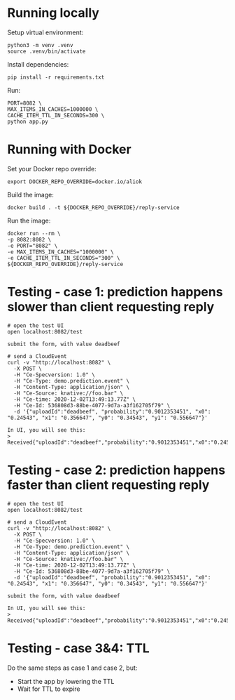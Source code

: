 # Running locally

Setup virtual environment:
```shell
python3 -m venv .venv
source .venv/bin/activate
```

Install dependencies:
```shell
pip install -r requirements.txt
```

Run:
```shell
PORT=8082 \
MAX_ITEMS_IN_CACHES=1000000 \
CACHE_ITEM_TTL_IN_SECONDS=300 \
python app.py
```

# Running with Docker

Set your Docker repo override:
```shell
export DOCKER_REPO_OVERRIDE=docker.io/aliok
```


Build the image:
```shell
docker build . -t ${DOCKER_REPO_OVERRIDE}/reply-service
```

Run the image:
```shell
docker run --rm \
-p 8082:8082 \
-e PORT="8082" \
-e MAX_ITEMS_IN_CACHES="1000000" \
-e CACHE_ITEM_TTL_IN_SECONDS="300" \
${DOCKER_REPO_OVERRIDE}/reply-service
```

# Testing - case 1: prediction happens slower than client requesting reply

```shell
# open the test UI
open localhost:8082/test

submit the form, with value deadbeef

# send a CloudEvent
curl -v "http://localhost:8082" \
  -X POST \
  -H "Ce-Specversion: 1.0" \
  -H "Ce-Type: demo.prediction.event" \
  -H "Content-Type: application/json" \
  -H "Ce-Source: knative://foo.bar" \
  -H "Ce-time: 2020-12-02T13:49:13.77Z" \
  -H "Ce-Id: 536808d3-88be-4077-9d7a-a3f162705f79" \
  -d '{"uploadId":"deadbeef", "probability":"0.9012353451", "x0": "0.24543", "x1": "0.356647", "y0": "0.34543", "y1": "0.556647"}'
  
In UI, you will see this:
> Received{"uploadId":"deadbeef","probability":"0.9012353451","x0":"0.24543","x1":"0.356647","y0":"0.34543","y1":"0.556647"}
```

# Testing - case 2: prediction happens faster than client requesting reply

```shell
# open the test UI
open localhost:8082/test

# send a CloudEvent
curl -v "http://localhost:8082" \
  -X POST \
  -H "Ce-Specversion: 1.0" \
  -H "Ce-Type: demo.prediction.event" \
  -H "Content-Type: application/json" \
  -H "Ce-Source: knative://foo.bar" \
  -H "Ce-time: 2020-12-02T13:49:13.77Z" \
  -H "Ce-Id: 536808d3-88be-4077-9d7a-a3f162705f79" \
  -d '{"uploadId":"deadbeef", "probability":"0.9012353451", "x0": "0.24543", "x1": "0.356647", "y0": "0.34543", "y1": "0.556647"}'

submit the form, with value deadbeef
  
In UI, you will see this:
> Received{"uploadId":"deadbeef","probability":"0.9012353451","x0":"0.24543","x1":"0.356647","y0":"0.34543","y1":"0.556647"}
```

# Testing - case 3&4: TTL
Do the same steps as case 1 and case 2, but:
- Start the app by lowering the TTL
- Wait for TTL to expire

